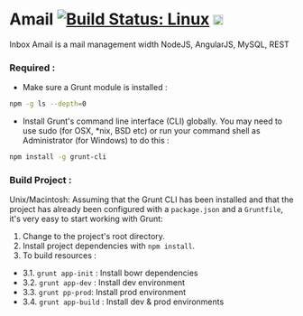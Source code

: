 Amail [![Build Status: Linux](https://travis-ci.org/anonymous1983/Amail.svg?branch=master)](https://travis-ci.org/anonymous1983/Amail) <a href="https://ci.appveyor.com/project/anonymous1983/Amail"><img src="https://ci.appveyor.com/project/anonymous1983/Amail/branch/master" alt="Build Status: Windows" height="18" /></a>
=====

Inbox Amail is a mail management width NodeJS, AngularJS, MySQL, REST

### Required :
* Make sure a Grunt module is installed :
```sh
npm -g ls --depth=0
```
* Install Grunt's command line interface (CLI) globally. You may need to use sudo (for OSX, *nix, BSD etc) or run your command shell as Administrator (for Windows) to do this :
```sh
npm install -g grunt-cli
```


### Build Project :
Unix/Macintosh:
Assuming that the Grunt CLI has been installed and that the project has already been configured with a `package.json` and a `Gruntfile`, it's very easy to start working with Grunt:

1. Change to the project's root directory.
2. Install project dependencies with `npm install`.
3. To build resources :
* 3.1. `grunt app-init` : Install bowr dependencies
* 3.2. `grunt app-dev` : Install dev environment
* 3.3. `grunt pp-prod`: Install prod environment
* 3.4. `grunt app-build` : Install dev & prod environments
